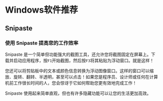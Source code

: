 # Windows软件推荐
## Snipaste

### 使用 Snipaste 提高您的工作效率

Snipaste 是一个简单但功能强大的截图工具，还允许您将截图固定在屏幕上。下载并启动应用程序，按`F1`开始截图，然后按`F3`将其粘贴为浮动窗口。就是这样！

您还可以将剪贴板中的文本或颜色信息转换为浮动图像窗口。这样的窗口可以缩放、旋转、翻转、半透明，甚至可以点击！如果您是程序员、设计师或任何在计算机前工作很长时间的人，您会惊讶于它如何帮助您更有效地完成工作！

Snipaste 使用起来简单直观，但也有许多隐藏功能可以让您的生活更加高效。
